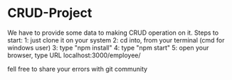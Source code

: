# CRUD-Project
 We have to provide some data to making CRUD operation on it.
Steps to start: 
   1: just clone it on your system
   2: cd into, from your terminal (cmd for windows user)
   3: type "npm install"
   4: type "npm start"
   5: open your browser, type URL localhost:3000/employee/
   
   fell free to share your errors with git community
